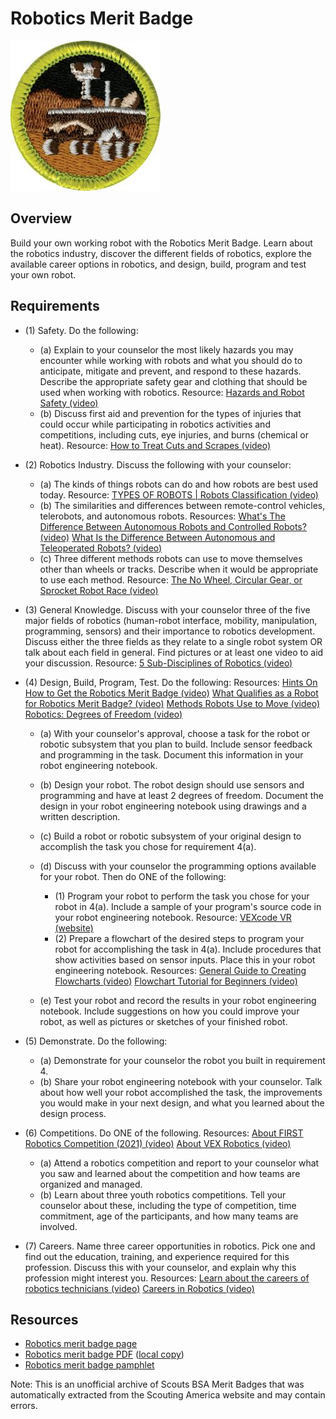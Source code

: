 

# Robotics Merit Badge

![Robotics Merit Badge](images/robotics-merit-badge.jpg)

## Overview



Build your own working robot with the Robotics Merit Badge. Learn about the robotics industry, discover the different fields of robotics, explore the available career options in robotics, and design, build, program and test your own robot.

## Requirements

* (1) Safety. Do the following:
    * (a) Explain to your counselor the most likely hazards you may encounter while working with robots and what you should do to anticipate, mitigate and prevent, and respond to these hazards. Describe the appropriate safety gear and clothing that should be used when working with robotics. Resource: [Hazards and Robot Safety (video)](https://youtu.be/7v3cylLL9hw?list=PLHGEvyG5wuthXQZzTc-mLwFrP5F6_1Lce)
    * (b) Discuss first aid and prevention for the types of injuries that could occur while participating in robotics activities and competitions, including cuts, eye injuries, and burns (chemical or heat). Resource: [How to Treat Cuts and Scrapes (video)](https://www.youtube.com/watch?v=0jp5FgLmKtk&list=PLHGEvyG5wuthXQZzTc-mLwFrP5F6_1Lce&index=1)


* (2) Robotics Industry. Discuss the following with your counselor:
    * (a) The kinds of things robots can do and how robots are best used today. Resource: [TYPES OF ROBOTS | Robots Classification (video)](https://youtu.be/fc_Cynqr6jM)
    * (b) The similarities and differences between remote-control vehicles, telerobots, and autonomous robots. Resources: [What's The Difference Between Autonomous Robots and Controlled Robots? (video)](https://youtu.be/kdYJyGQwtL4) [What Is the Difference Between Autonomous and Teleoperated Robots? (video)](https://milvus.io/ai-quick-reference/what-is-the-difference-between-autonomous-and-teleoperated-robots)
    * (c) Three different methods robots can use to move themselves other than wheels or tracks. Describe when it would be appropriate to use each method. Resource: [The No Wheel, Circular Gear, or Sprocket Robot Race (video)](https://youtu.be/aVuNcVW-gzE?si=xoginEhjVnWEPiMd)


* (3) General Knowledge. Discuss with your counselor three of the five major fields of robotics (human-robot interface, mobility, manipulation, programming, sensors) and their importance to robotics development. Discuss either the three fields as they relate to a single robot system OR talk about each field in general. Find pictures or at least one video to aid your discussion. Resource:  [5 Sub-Disciplines of Robotics (video)](https://youtu.be/exEBkd1Gn0I)
* (4) Design, Build, Program, Test. Do the following: Resources:  [Hints On How to Get the Robotics Merit Badge (video)](https://youtu.be/weBH_PL3_Bk)  [What Qualifies as a Robot for Robotics Merit Badge? (video)](https://youtu.be/6dYq9bBSaWc?list=PLHGEvyG5wuthXQZzTc-mLwFrP5F6_1Lce)  [Methods Robots Use to Move (video)](https://youtu.be/T0JeYyU7R-c?list=PLHGEvyG5wuthXQZzTc-mLwFrP5F6_1Lce)  [Robotics: Degrees of Freedom (video)](https://youtu.be/55O-DGeoFic?list=PLHGEvyG5wuthXQZzTc-mLwFrP5F6_1Lce)
    * (a) With your counselor's approval, choose a task for the robot or robotic subsystem that you plan to build. Include sensor feedback and programming in the task. Document this information in your robot engineering notebook.
    * (b) Design your robot. The robot design should use sensors and programming and have at least 2 degrees of freedom. Document the design in your robot engineering notebook using drawings and a written description.
    * (c) Build a robot or robotic subsystem of your original design to accomplish the task you chose for requirement 4(a).
    * (d) Discuss with your counselor the programming options available for your robot. Then do ONE of the following:
        * (1) Program your robot to perform the task you chose for your robot in 4(a). Include a sample of your program's source code in your robot engineering notebook. Resource: [VEXcode VR (website)](https://www.vexrobotics.com/vexcode/vr?srsltid=AfmBOopvcCE5uFUVB__bxV0UiLP20ZZQwq0WrNHHJWuIQUDXmLAwl8UL%5C)
        * (2) Prepare a flowchart of the desired steps to program your robot for accomplishing the task in 4(a). Include procedures that show activities based on sensor inputs. Place this in your robot engineering notebook. Resources: [General Guide to Creating Flowcharts (video)](https://youtu.be/SWRDqTx8d4k) [Flowchart Tutorial for Beginners (video)](https://youtu.be/c8asK8iCaRk)


    * (e) Test your robot and record the results in your robot engineering notebook. Include suggestions on how you could improve your robot, as well as pictures or sketches of your finished robot.


* (5) Demonstrate. Do the following:
    * (a) Demonstrate for your counselor the robot you built in requirement 4.
    * (b) Share your robot engineering notebook with your counselor. Talk about how well your robot accomplished the task, the improvements you would make in your next design, and what you learned about the design process.


* (6) Competitions. Do ONE of the following. Resources:  [About FIRST Robotics Competition (2021) (video)](https://youtu.be/Jd29kzjclV0)  [About VEX Robotics (video)](https://youtu.be/Mi6E37oU8yc)
    * (a) Attend a robotics competition and report to your counselor what you saw and learned about the competition and how teams are organized and managed.
    * (b) Learn about three youth robotics competitions. Tell your counselor about these, including the type of competition, time commitment, age of the participants, and how many teams are involved.


* (7) Careers. Name three career opportunities in robotics. Pick one and find out the education, training, and experience required for this profession. Discuss this with your counselor, and explain why this profession might interest you. Resources:  [Learn about the careers of robotics technicians (video)](https://youtu.be/0dwkGhRPQW4)  [Careers in Robotics (video)](https://youtu.be/5YTYFrrSdV4?list=PLHGEvyG5wuthXQZzTc-mLwFrP5F6_1Lce)


## Resources

- [Robotics merit badge page](https://www.scouting.org/merit-badges/robotics/)
- [Robotics merit badge PDF](https://filestore.scouting.org/filestore/Merit_Badge_ReqandRes/Pamphlets/Robotics_2024.pdf) ([local copy](files/robotics-merit-badge.pdf))
- [Robotics merit badge pamphlet](https://www.scoutshop.org/robotics-merit-badge-pamphlet-662428.html)

Note: This is an unofficial archive of Scouts BSA Merit Badges that was automatically extracted from the Scouting America website and may contain errors.